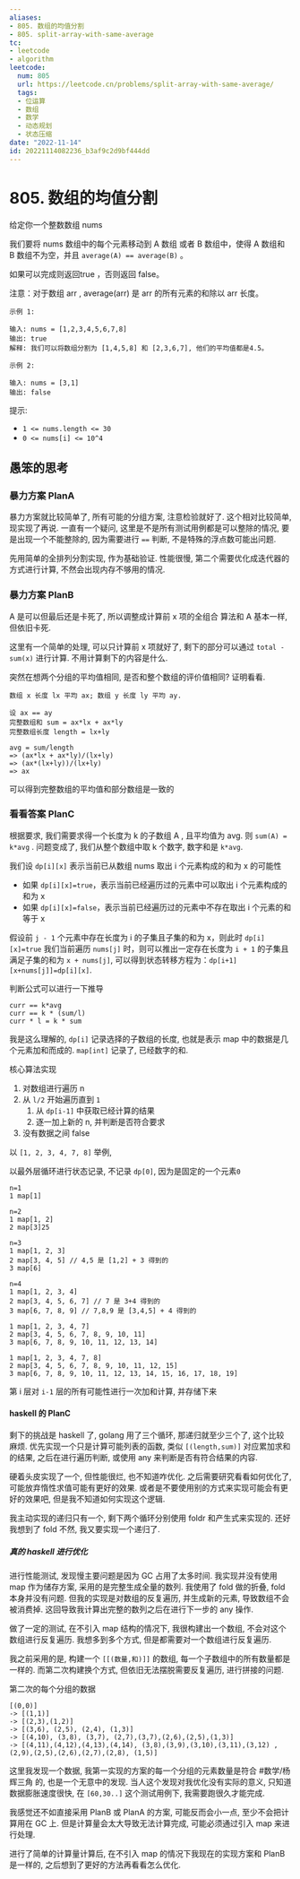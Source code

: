 ```yaml
---
aliases:
- 805. 数组的均值分割
- 805. split-array-with-same-average
tc:
- leetcode
- algorithm
leetcode:
  num: 805
  url: https://leetcode.cn/problems/split-array-with-same-average/
  tags:
  - 位运算
  - 数组
  - 数学
  - 动态规划
  - 状态压缩
date: "2022-11-14"
id: 20221114082236_b3af9c2d9bf444dd
---
```


# 805. 数组的均值分割

给定你一个整数数组 nums

我们要将 nums 数组中的每个元素移动到 A 数组 或者 B 数组中，使得 A 数组和 B 数组不为空，并且 `average(A) == average(B)` 。

如果可以完成则返回true ，否则返回 false。

注意：对于数组 arr , average(arr) 是 arr 的所有元素的和除以 arr 长度。

```
示例 1:

输入: nums = [1,2,3,4,5,6,7,8]
输出: true
解释: 我们可以将数组分割为 [1,4,5,8] 和 [2,3,6,7], 他们的平均值都是4.5。

示例 2:

输入: nums = [3,1]
输出: false
```

提示:

* `1 <= nums.length <= 30`
* `0 <= nums[i] <= 10^4`

## 愚笨的思考

### 暴力方案 PlanA

暴力方案就比较简单了, 所有可能的分组方案, 注意检验就好了.
这个相对比较简单, 现实现了再说.
一直有一个疑问, 这里是不是所有测试用例都是可以整除的情况,
    要是出现一个不能整除的,
    因为需要进行 `==` 判断, 不是特殊的浮点数可能出问题.

先用简单的全排列分割实现, 作为基础验证.
性能很慢, 第二个需要优化成迭代器的方式进行计算, 不然会出现内存不够用的情况.

### 暴力方案 PlanB

A 是可以但最后还是卡死了, 所以调整成计算前 x 项的全组合
算法和 A 基本一样, 但依旧卡死.

这里有一个简单的处理, 可以只计算前 x 项就好了, 剩下的部分可以通过 `total - sum(x)` 进行计算.
不用计算剩下的内容是什么.

突然在想两个分组的平均值相同, 是否和整个数组的评价值相同? 证明看看.
```
数组 x 长度 lx 平均 ax; 数组 y 长度 ly 平均 ay.

设 ax == ay
完整数组和 sum = ax*lx + ax*ly
完整数组长度 length = lx+ly

avg = sum/length
=> (ax*lx + ax*ly)/(lx+ly)
=> (ax*(lx+ly))/(lx+ly)
=> ax
```

可以得到完整数组的平均值和部分数组是一致的

### 看看答案 PlanC

根据要求, 我们需要求得一个长度为 k 的子数组 A , 且平均值为 avg. 则 `sum(A) = k*avg` .
问题变成了, 我们从整个数组中取 k 个数字, 数字和是 `k*avg`.

我们设 `dp[i][x]` 表示当前已从数组 nums 取出 i 个元素构成的和为 x 的可能性
* 如果 `dp[i][x]=true`，表示当前已经遍历过的元素中可以取出 i 个元素构成的和为 x
* 如果 `dp[i][x]=false`，表示当前已经遍历过的元素中不存在取出 i 个元素的和等于 x

假设前 `j - 1` 个元素中存在长度为 i 的子集且子集的和为 x，则此时 `dp[i][x]=true`
我们当前遍历 `nums[j]` 时，则可以推出一定存在长度为 `i + 1` 的子集且满足子集的和为 `x + nums[j]`,
可以得到状态转移方程为：`dp[i+1][x+nums[j]]=dp[i][x]`.

判断公式可以进行一下推导
```
curr == k*avg
curr == k * (sum/l)
curr * l = k * sum
```

我是这么理解的, `dp[i]` 记录选择的子数组的长度,
    也就是表示 map 中的数据是几个元素加和而成的.
`map[int]` 记录了, 已经数字的和.

核心算法实现
1. 对数组进行遍历 n
2. 从 `l/2` 开始遍历直到 `1`
    1. 从 `dp[i-1]` 中获取已经计算的结果
    2. 逐一加上新的 n, 并判断是否符合要求
3. 没有数据之间 false

以 `[1, 2, 3, 4, 7, 8]` 举例,

以最外层循环进行状态记录, 不记录 `dp[0]`, 因为是固定的一个元素`0`

```
n=1
1 map[1]

n=2
1 map[1, 2]
2 map[3]25

n=3
1 map[1, 2, 3]
2 map[3, 4, 5] // 4,5 是 [1,2] + 3 得到的
3 map[6]

n=4
1 map[1, 2, 3, 4]
2 map[3, 4, 5, 6, 7] // 7 是 3+4 得到的
3 map[6, 7, 8, 9] // 7,8,9 是 [3,4,5] + 4 得到的

1 map[1, 2, 3, 4, 7]
2 map[3, 4, 5, 6, 7, 8, 9, 10, 11]
3 map[6, 7, 8, 9, 10, 11, 12, 13, 14]

1 map[1, 2, 3, 4, 7, 8]
2 map[3, 4, 5, 6, 7, 8, 9, 10, 11, 12, 15]
3 map[6, 7, 8, 9, 10, 11, 12, 13, 14, 15, 16, 17, 18, 19]
```

第 i 层对 `i-1` 层的所有可能性进行一次加和计算, 并存储下来

#### haskell 的 PlanC

剩下的挑战是 haskell 了, golang 用了三个循环, 那递归就至少三个了, 这个比较麻烦.
优先实现一个只是计算可能列表的函数, 类似 `[(length,sum)]` 对应累加求和的结果,
    之后在进行遍历判断, 或使用 any 来判断是否有符合结果的内容.

硬着头皮实现了一个, 但性能很烂, 也不知道咋优化.
之后需要研究看看如何优化了,
    可能放弃惰性求值可能有更好的效果.
或者是不要使用别的方式来实现可能会有更好的效果吧,
    但是我不知道如何实现这个逻辑.

我主动实现的递归只有一个, 剩下两个循环分别使用 foldr 和产生式来实现的.
    还好我想到了 fold 不然, 我又要实现一个递归了.

##### 真的 haskell 进行优化

进行性能测试, 发现慢主要问题是因为 GC 占用了太多时间.
我实现并没有使用 map 作为储存方案, 采用的是完整生成全量的数列.
我使用了 fold 做的折叠, fold 本身并没有问题.
但我的实现是对数组的反复遍历, 并生成新的元素, 导致数组不会被消费掉.
这回导致我计算出完整的数列之后在进行下一步的 any 操作.

做了一定的测试, 在不引入 map 结构的情况下, 我很构建出一个数组, 不会对这个数组进行反复遍历.
我想多到多个方式, 但是都需要对一个数组进行反复遍历.

我之前采用的是, 构建一个 `[[(数量,和)]]` 的数组, 每一个子数组中的所有数量都是一样的.
而第二次构建换个方式, 但依旧无法摆脱需要反复遍历, 进行拼接的问题.

第二次的每个分组的数据
```
[(0,0)]
-> [(1,1)]
-> [(2,3),(1,2)]
-> [(3,6), (2,5), (2,4), (1,3)]
-> [(4,10), (3,8), (3,7), (2,7),(3,7),(2,6),(2,5),(1,3)]
-> [(4,11),(4,12),(4,13),(4,14), (3,8),(3,9),(3,10),(3,11),(3,12) , (2,9),(2,5),(2,6),(2,7),(2,8), (1,5)]
```

这里我发现一个数据, 我第一实现的方案的每一个分组的元素数量是符合 #数学/杨辉三角 的, 也是一个无意中的发现.
当人这个发现对我优化没有实际的意义, 只知道数据膨胀速度很快, 在 `[60,30..]` 这个测试用例下, 我需要跑很久才能完成.

我感觉还不如直接采用 PlanB 或 PlanA 的方案, 可能反而会小一点, 至少不会把计算用在 GC 上.
但是计算量会太大导致无法计算完成, 可能必须通过引入 map 来进行处理.

进行了简单的计算量计算后, 在不引入 map 的情况下我现在的实现方案和 PlanB 是一样的, 之后想到了更好的方法再看看怎么优化.

